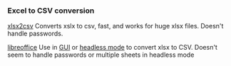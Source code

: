 ### Excel to CSV conversion

[xlsx2csv](https://github.com/dilshod/xlsx2csv)
Converts xslx to csv, fast, and works for huge xlsx files. Doesn't handle passwords.

[libreoffice](https://www.libreoffice.org/)
Use in [GUI](https://www.libreoffice.org/) or [headless mode](http://shades-of-orange.com/post/How-to-Convert-an-XSLX-File-to-CSV-with-UTF-8-Encoding-Using-LibreOffice-OpenOffice) to convert xlsx to CSV. Doesn't seem to handle passwords or multiple sheets in headless mode 

